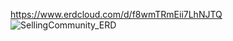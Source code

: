 https://www.erdcloud.com/d/f8wmTRmEii7LhNJTQ
![SellingCommunity_ERD](https://user-images.githubusercontent.com/97243275/212538911-6bd604f1-acbb-4792-bb9b-84d247d92393.png)
